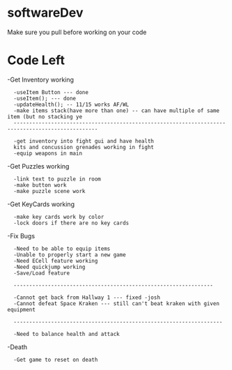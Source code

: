 # softwareDev
Make sure you pull before working on your code

# Code Left

-Get Inventory working
      

      -useItem Button --- done
      -useItem(); --- done
      -updateHealth(); -- 11/15 works AF/WL
      -make items stack(have more than one) -- can have multiple of same item (but no stacking ye
      -------------------------------------------------------------------------------------------------
      
      -get inventory into fight gui and have health 
      kits and concussion grenades working in fight
      -equip weapons in main

      
-Get Puzzles working
      
      -link text to puzzle in room
      -make button work
      -make puzzle scene work
      
-Get KeyCards working
      
      -make key cards work by color
      -lock doors if there are no key cards
  
-Fix Bugs
      
      
      -Need to be able to equip items
      -Unable to properly start a new game 
      -Need ECell feature working
      -Need quickjump working
      -Save/Load feature
      
      ----------------------------------------------------------------
      	
      -Cannot get back from Hallway 1 --- fixed -josh
      -Cannot defeat Space Kraken --- still can't beat kraken with given equipment
      
      -------------------------------------------------------------------
      
      -Need to balance health and attack 
     
-Death
	  
	  -Get game to reset on death

